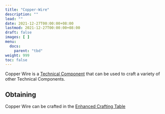 ```yaml
---
title: "Copper-Wire"
description: ""
lead: ""
date: 2021-12-27T00:00:00+08:00
lastmod: 2021-12-27T00:00:00+08:00
draft: false
images: [ ]
menu:
  docs:
    parent: "tbd"
weight: 999
toc: false
---
```


Copper Wire is a [Technical Component](/docs/slimefun/technical-components) that can be used to craft a variety of other Technical Components.

## Obtaining

Copper Wire can be crafted in the [Enhanced Crafting Table](/docs/slimefun/enhanced-crafting-table)
